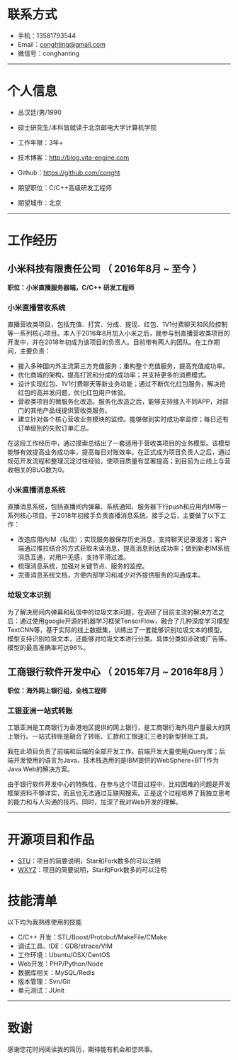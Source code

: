 
# 联系方式
- 手机：13581793544
- Email：conghting@gmail.com 
- 微信号：conghanting

---

# 个人信息

 - 丛汉廷/男/1990 
 - 硕士研究生/本科皆就读于北京邮电大学计算机学院
 - 工作年限：3年+
 - 技术博客：http://blog.vita-engine.com
 - Github：https://github.com/conght

 - 期望职位：C/C++高级研发工程师
 - 期望城市：北京

---

# 工作经历
## 小米科技有限责任公司 （ 2016年8月 ~ 至今 ）

**职位：小米直播服务器端，C/C++ 研发工程师**

### 小米直播营收系统

直播营收类项目，包括充值、打赏、分成、提现、红包、1V1付费聊天和风险控制等一系列核心项目。本人于2016年8月加入小米之后，就参与到直播营收类项目的开发中，并在2018年初成为该项目的负责人。目前带有两人的团队。在工作期间，主要负责：

- 接入多种国内外主流第三方充值服务；重构整个充值服务，提高充值成功率。
- 优化商城的架构，提高打赏和分成的成功率；并支持更多的消费模式。
- 设计实现红包、1V1付费聊天等新业务功能；通过不断优化红包服务，解决抢红包的高并发问题，优化红包用户体验。
- 营收类项目的微服务化改造。服务化改造之后，能够支持接入不同APP，对部门的其他产品线提供营收类服务。
- 建立针对各个核心营收业务模块的监控。能够做到实时成功率监控；每日还有订单级别的失败订单汇总。

在这段工作经历中，通过摸索总结出了一套适用于营收类项目的业务模型。该模型能够有效提高业务成功率，提高每日对账效率。在正式成为项目负责人之后，通过规范开发流程和整理沉淀过往经验，使项目质量有显著提高；到目前为止线上与营收相关的BUG数为0。


### 小米直播消息系统 
直播消息系统，包括直播间内弹幕、系统通知、服务器下行push和应用内IM等一系列核心项目。于2018年初接手负责直播消息系统。接手之后，主要做了以下工作：

- 改造应用内IM（私信）；实现服务器保存历史消息，支持聊天记录漫游；客户端通过推拉结合的方式获取未读消息，提高消息到达成功率；做到新老IM系统消息互通，对用户无感，支持平滑过渡。
- 梳理消息系统，加强对关键节点、服务的监控。
- 完善消息系统文档，方便内部学习和减少对外提供服务的沟通成本。


### 垃圾文本识别

为了解决房间内弹幕和私信中的垃圾文本问题，在调研了目前主流的解决方法之后：通过使用google开源的机器学习框架TensorFlow，融合了几种深度学习模型TextCNN等，基于实际的线上数据集，训练出了一套能够识别垃圾文本的模型。模型支持识别垃圾文本，还能够对垃圾文本进行分类。具体分类如涉政或广告等。模型的最高准确率可达96%。


## 工商银行软件开发中心 （ 2015年7月 ~ 2016年8月 ）

**职位：海外网上银行组，全栈工程师**

### 工银亚洲一站式转账 

工银亚洲是工商银行为香港地区提供的网上银行，是工商银行海外用户量最大的网上银行。一站式转账是融合了转账、汇款和工银速汇三者的新型转账工具。

我在此项目负责了前端和后端的全部开发工作。前端开发大量使用jQuery库；后端开发使用的语言为Java，技术栈选用的是IBM提供的WebSphere+BTT作为Java Web的解决方案。

由于银行软件开发中心的特殊性，在参与这个项目过程中，比较困难的问题是开发框架资料不够详实，而且也无法通过互联网搜索。正是这个过程培养了我独立思考的能力和与人沟通的技巧。同时，加深了我对Web开发的理解。

---

# 开源项目和作品
 - [STU](http://github.com/yourname/projectname)：项目的简要说明，Star和Fork数多的可以注明
 - [WXYZ](http://github.com/yourname/projectname)：项目的简要说明，Star和Fork数多的可以注明

# 技能清单
以下均为我熟练使用的技能

- C/C++ 开发：STL/Boost/Protobuf/MakeFile/CMake
- 调试工具、IDE：GDB/strace/VIM
- 工作环境：Ubuntu/OSX/CentOS
- Web开发：PHP/Python/Node
- 数据库相关：MySQL/Redis
- 版本管理：Svn/Git
- 单元测试：JUnit

---

# 致谢
感谢您花时间阅读我的简历，期待能有机会和您共事。